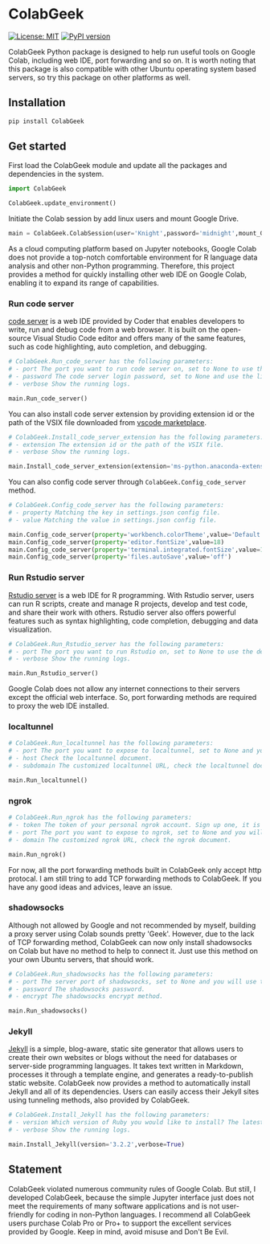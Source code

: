 # ColabGeek

[![License: MIT](https://img.shields.io/badge/License-MIT-yellow.svg)](https://github.com/yimingsun12138/ColabGeek/blob/main/LICENSE)
[![PyPI version](https://badge.fury.io/py/ColabGeek.svg)](https://badge.fury.io/py/ColabGeek)

ColabGeek Python package is designed to help run useful tools on Google Colab, including web IDE, port forwarding and so on. It is worth noting that this package is also compatible with other Ubuntu operating system based servers, so try this package on other platforms as well.

## Installation

```python
pip install ColabGeek
```

## Get started

First load the ColabGeek module and update all the packages and dependencies in the system.

```python
import ColabGeek

ColabGeek.update_environment()
```

Initiate the Colab session by add linux users and mount Google Drive.

```python
main = ColabGeek.ColabSession(user='Knight',password='midnight',mount_GD=True)
```

As a cloud computing platform based on Jupyter notebooks, Google Colab does not provide a top-notch comfortable environment for R language data analysis and other non-Python programming. Therefore, this project provides a method for quickly installing other web IDE on Google Colab, enabling it to expand its range of capabilities.

### Run code server

[code server](https://github.com/coder/code-server) is a web IDE provided by Coder that enables developers to write, run and debug code from a web browser. It is built on the open-source Visual Studio Code editor and offers many of the same features, such as code highlighting, auto completion, and debugging.

```python
# ColabGeek.Run_code_server has the following parameters:
# - port The port you want to run code server on, set to None to use the default port.
# - password The code server login password, set to None and use the linux user password by default.
# - verbose Show the running logs.

main.Run_code_server()
```

You can also install code server extension by providing extension id or the path of the VSIX file downloaded from [vscode marketplace](https://marketplace.visualstudio.com/vscode).

```python
# ColabGeek.Install_code_server_extension has the following parameters:
# - extension The extension id or the path of the VSIX file.
# - verbose Show the running logs.

main.Install_code_server_extension(extension='ms-python.anaconda-extension-pack')
```

You can also config code server through `ColabGeek.Config_code_server` method.

```python
# ColabGeek.Config_code_server has the following parameters:
# - property Matching the key in settings.json config file.
# - value Matching the value in settings.json config file.

main.Config_code_server(property='workbench.colorTheme',value='Default Dark+')
main.Config_code_server(property='editor.fontSize',value=18)
main.Config_code_server(property='terminal.integrated.fontSize',value=18)
main.Config_code_server(property='files.autoSave',value='off')
```

### Run Rstudio server

[Rstudio server](https://posit.co/products/open-source/rstudio-server/) is a web IDE for R programming. With Rstudio server, users can run R scripts, create and manage R projects, develop and test code, and share their work with others. Rstudio server also offers powerful features such as syntax highlighting, code completion, debugging and data visualization.

```python
# ColabGeek.Run_Rstudio_server has the following parameters:
# - port The port you want to run Rstudio on, set to None to use the default port.
# - verbose Show the running logs.

main.Run_Rstudio_server()
```

Google Colab does not allow any internet connections to their servers except the official web interface. So, port forwarding methods are required to proxy the web IDE installed.

### localtunnel

```python
# ColabGeek.Run_localtunnel has the following parameters:
# - port The port you want to expose to localtunnel, set to None and you will use the default port.
# - host Check the localtunnel document.
# - subdomain The customized localtunnel URL, check the localtunnel document. (Do not include '_' in the subdomain!)

main.Run_localtunnel()
```

### ngrok

```python
# ColabGeek.Run_ngrok has the following parameters:
# - token The token of your personal ngrok account. Sign up one, it is free.
# - port The port you want to expose to ngrok, set to None and you will use the default port.
# - domain The customized ngrok URL, check the ngrok document.

main.Run_ngrok()
```

For now, all the port forwarding methods built in ColabGeek only accept http protocal. I am still tring to add TCP forwarding methods to ColabGeek. If you have any good ideas and advices, leave an issue.

### shadowsocks

Although not allowed by Google and not recommended by myself, building a proxy server using Colab sounds pretty 'Geek'. However, due to the lack of TCP forwarding method, ColabGeek can now only install shadowsocks on Colab but have no method to help to connect it. Just use this method on your own Ubuntu servers, that should work.

```python
# ColabGeek.Run_shadowsocks has the following parameters:
# - port The server port of shadowsocks, set to None and you will use the default port.
# - password The shadowsocks password.
# - encrypt The shadowsocks encrypt method.

main.Run_shadowsocks()
```

### Jekyll

[Jekyll](https://jekyllrb.com/) is a simple, blog-aware, static site generator that allows users to create their own websites or blogs without the need for databases or server-side programming languages. It takes text written in Markdown, processes it through a template engine, and generates a ready-to-publish static website. ColabGeek now provides a method to automatically install Jekyll and all of its dependencies. Users can easily access their Jekyll sites using tunneling methods, also provided by ColabGeek.

```python
# ColabGeek.Install_Jekyll has the following parameters:
# - version Which version of Ruby you would like to install? The latest stable version is recommended.
# - verbose Show the running logs.

main.Install_Jekyll(version='3.2.2',verbose=True)
```

## Statement

ColabGeek violated numerous community rules of Google Colab. But still, I developed ColabGeek, because the simple Jupyter interface just does not meet the requirements of many software applications and is not user-friendly for coding in non-Python languages. I recommend all ColabGeek users purchase Colab Pro or Pro+ to support the excellent services provided by Google. Keep in mind, avoid misuse and Don't Be Evil.